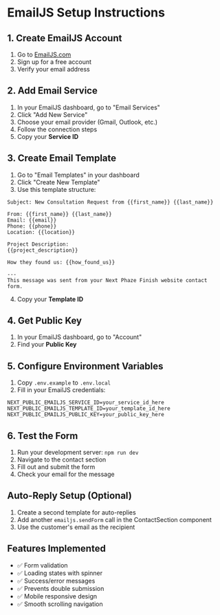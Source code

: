 # EmailJS Setup Instructions

## 1. Create EmailJS Account
1. Go to [EmailJS.com](https://www.emailjs.com/)
2. Sign up for a free account
3. Verify your email address

## 2. Add Email Service
1. In your EmailJS dashboard, go to "Email Services"
2. Click "Add New Service"
3. Choose your email provider (Gmail, Outlook, etc.)
4. Follow the connection steps
5. Copy your **Service ID**

## 3. Create Email Template
1. Go to "Email Templates" in your dashboard
2. Click "Create New Template"
3. Use this template structure:

```
Subject: New Consultation Request from {{first_name}} {{last_name}}

From: {{first_name}} {{last_name}}
Email: {{email}}
Phone: {{phone}}
Location: {{location}}

Project Description:
{{project_description}}

How they found us: {{how_found_us}}

---
This message was sent from your Next Phaze Finish website contact form.
```

4. Copy your **Template ID**

## 4. Get Public Key
1. In your EmailJS dashboard, go to "Account"
2. Find your **Public Key**

## 5. Configure Environment Variables
1. Copy `.env.example` to `.env.local`
2. Fill in your EmailJS credentials:

```
NEXT_PUBLIC_EMAILJS_SERVICE_ID=your_service_id_here
NEXT_PUBLIC_EMAILJS_TEMPLATE_ID=your_template_id_here
NEXT_PUBLIC_EMAILJS_PUBLIC_KEY=your_public_key_here
```

## 6. Test the Form
1. Run your development server: `npm run dev`
2. Navigate to the contact section
3. Fill out and submit the form
4. Check your email for the message

## Auto-Reply Setup (Optional)
1. Create a second template for auto-replies
2. Add another `emailjs.sendForm` call in the ContactSection component
3. Use the customer's email as the recipient

## Features Implemented
- ✅ Form validation
- ✅ Loading states with spinner
- ✅ Success/error messages
- ✅ Prevents double submission
- ✅ Mobile responsive design
- ✅ Smooth scrolling navigation